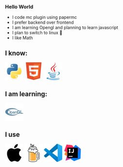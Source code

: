 ### Hello World
- I code mc plugin using papermc
- I prefer backend over frontend
- I am learning Opengl and planning to learn javascript
- I plan to switch to linux 🐧
- I like Math 


<h2>I know: </h2>
<p>
   <a href="https://www.python.org/"><img src="https://github.com/devicons/devicon/blob/master/icons/python/python-original.svg"width="60" height="60"/></a>
   <a ><img src="https://github.com/devicons/devicon/blob/master/icons/html5/html5-original.svg"width="60" height="60"/></a>
   <a ><img title="only mc plugin" src="https://github.com/devicons/devicon/blob/master/icons/java/java-original.svg"width="60" height="60"/></a>
</p>
<h2>I am learning: </h2>
<p>
   <a ><img src="https://github.com/devicons/devicon/blob/master/icons/opengl/opengl-original.svg"width="60" height="60"/></a>
</p>
<h2> I use</h2>
<p>
    <a ><img src="https://raw.githubusercontent.com/devicons/devicon/ca28c779441053191ff11710fe24a9e6c23690d6/icons/apple/apple-original.svg"width="60" height="60"/></a>
    <a ><img src="https://raw.githubusercontent.com/devicons/devicon/ca28c779441053191ff11710fe24a9e6c23690d6/icons/homebrew/homebrew-original.svg"width="60" height="60"/></a>
    <a ><img src="https://raw.githubusercontent.com/devicons/devicon/ca28c779441053191ff11710fe24a9e6c23690d6/icons/vscode/vscode-original.svg"width="60" height="60"/></a>
    <a ><img src="https://raw.githubusercontent.com/devicons/devicon/ca28c779441053191ff11710fe24a9e6c23690d6/icons/intellij/intellij-original.svg"width="60" height="60"/></a>
 </p>

